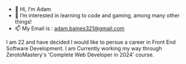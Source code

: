 - 👋 Hi, I’m Adam
- 👀 I’m interested in learning to code and gaming, among many other things!
- 📫 My Email is : adam.baines321@gmail.com
  
I am 22 and have decided I would like to persue a career in Front End Software Development. I am Currently working my way through ZerotoMastery's 'Complete Web Developer in 2024' course.

<!---
AdamBaines2002/AdamBaines2002 is a ✨ special ✨ repository because its `README.md` (this file) appears on your GitHub profile.
You can click the Preview link to take a look at your changes.
--->

